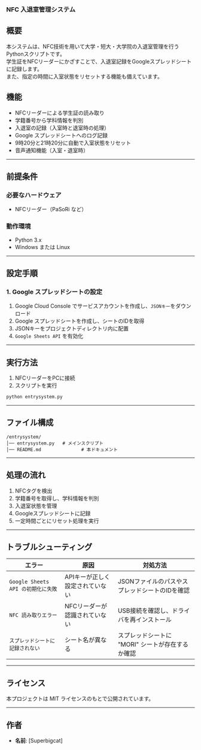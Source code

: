 ### **NFC 入退室管理システム**
## **概要**
本システムは、NFC技術を用いて大学・短大・大学院の入退室管理を行うPythonスクリプトです。  
学生証をNFCリーダーにかざすことで、入退室記録をGoogleスプレッドシートに記録します。  
また、指定の時間に入室状態をリセットする機能も備えています。

## **機能**
- NFCリーダーによる学生証の読み取り
- 学籍番号から学科情報を判別
- 入退室の記録（入室時と退室時の処理）
- Google スプレッドシートへのログ記録
- 9時20分と21時20分に自動で入室状態をリセット
- 音声通知機能（入室・退室時）

---

## **前提条件**
### **必要なハードウェア**
- NFCリーダー（PaSoRi など）

### **動作環境**
- Python 3.x
- Windows または Linux

---

## **設定手順**
### **1. Google スプレッドシートの設定**
1. Google Cloud Console でサービスアカウントを作成し、`JSONキー`をダウンロード
2. Google スプレッドシートを作成し、シートのIDを取得
3. JSONキーをプロジェクトディレクトリ内に配置
4. `Google Sheets API` を有効化

---

## **実行方法**
1. NFCリーダーをPCに接続
2. スクリプトを実行

```bash
python entrysystem.py
```

---

## **ファイル構成**
```
/entrysystem/
│── entrysystem.py   # メインスクリプト
│── README.md               # 本ドキュメント
```

---

## **処理の流れ**
1. NFCタグを検出
2. 学籍番号を取得し、学科情報を判別
3. 入退室状態を管理
4. Googleスプレッドシートに記録
5. 一定時間ごとにリセット処理を実行

---

## **トラブルシューティング**
| **エラー** | **原因** | **対処方法** |
|------------|--------|--------------|
| `Google Sheets API の初期化に失敗` | APIキーが正しく設定されていない | JSONファイルのパスやスプレッドシートのIDを確認 |
| `NFC 読み取りエラー` | NFCリーダーが認識されていない | USB接続を確認し、ドライバを再インストール |
| `スプレッドシートに記録されない` | シート名が異なる | スプレッドシートに "MORI" シートが存在するか確認 |

---

## **ライセンス**
本プロジェクトは MIT ライセンスのもとで公開されています。

---

## **作者**
- **名前**: [Superbigcat]

